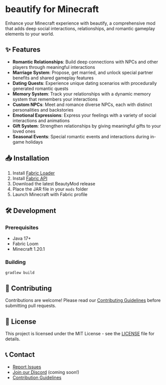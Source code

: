 # beautify for Minecraft

Enhance your Minecraft experience with beautify, a comprehensive mod that adds deep social interactions, relationships, and romantic gameplay elements to your world.

## ✨ Features

- **Romantic Relationships**: Build deep connections with NPCs and other players through meaningful interactions
- **Marriage System**: Propose, get married, and unlock special partner benefits and shared gameplay features
- **Dating Quests**: Experience unique dating scenarios with procedurally generated romantic quests
- **Memory System**: Track your relationships with a dynamic memory system that remembers your interactions
- **Custom NPCs**: Meet and romance diverse NPCs, each with distinct personalities and backstories
- **Emotional Expressions**: Express your feelings with a variety of social interactions and animations
- **Gift System**: Strengthen relationships by giving meaningful gifts to your loved ones
- **Seasonal Events**: Special romantic events and interactions during in-game holidays

## 📥 Installation

1. Install [Fabric Loader](https://fabricmc.net/use/)
2. Install [Fabric API](https://www.curseforge.com/minecraft/mc-mods/fabric-api)
3. Download the latest BeautyMod release
4. Place the JAR file in your `mods` folder
5. Launch Minecraft with Fabric profile

## 🛠️ Development

### Prerequisites
- Java 17+
- Fabric Loom
- Minecraft 1.20.1

### Building
```bash
gradlew build
```

## 🤝 Contributing

Contributions are welcome! Please read our [Contributing Guidelines](CONTRIBUTING.md) before submitting pull requests.

## 📜 License

This project is licensed under the MIT License - see the [LICENSE](LICENSE) file for details.

## 📞 Contact

- [Report Issues](https://github.com/evacoffee/beautify/issues)
- [Join our Discord](https://discord.gg/beautymod) (coming soon!)
- [Contribution Guidelines](CONTRIBUTING.md)
